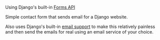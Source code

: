 Using Django's built-in [Forms API](https://docs.djangoproject.com/en/3.0/ref/forms/api/)

Simple contact form that sends email for a Django website.

Also uses Django's built-in [email support](https://docs.djangoproject.com/en/3.0/topics/email/) to make this relatively painless and then send the emails for real using  an email service of your choice.
